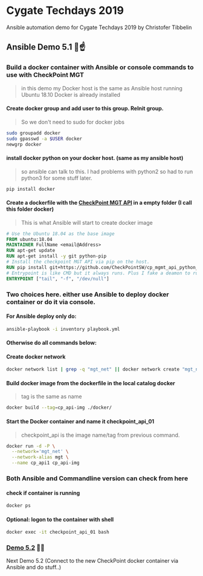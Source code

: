 # Cygate Techdays 2019
Ansible automation demo for Cygate Techdays 2019 by Christofer Tibbelin

## Ansible Demo 5.1 :whale::point_up:

### Build a docker container with Ansible or console commands to use with CheckPoint MGT

> in this demo my Docker host is the same as Ansible host running Ubuntu 18.10
> Docker is already installed

#### Create docker group and add user to this group. ReInit group.
> So we don't need to sudo for docker jobs
```sh
sudo groupadd docker
sudo gpasswd -a $USER docker
newgrp docker
```

#### install docker python on your docker host. (same as my ansible host)
> so ansible can talk to this. I had problems with python2 so had to run python3 for some stuff later.
```sh
pip install docker
```

#### Create a dockerfile with the [CheckPoint MGT API](https://github.com/CheckPointSW/cp_mgmt_api_python_sdk) in a empty folder (I call this folder docker)
> This is what Ansible will start to create docker image
```dockerfile
# Use the Ubuntu 18.04 as the base image
FROM ubuntu:18.04
MAINTAINER FullName <email@Address>
RUN apt-get update
RUN apt-get install -y git python-pip
# Install the checkpoint MGT API via pip on the host.
RUN pip install git+https://github.com/CheckPointSW/cp_mgmt_api_python_sdk
# Entrypoint is like CMD but it always runs. Plus I fake a deamon to run always.
ENTRYPOINT ["tail", "-f", "/dev/null"]
```

### Two choices here. either use Ansible to deploy docker container or do it via console.
#### For Ansible deploy only do:
```sh
ansible-playbook -i inventory playbook.yml
```

#### Otherwise do all commands below:
#### Create docker network
```sh
docker network list | grep -q "mgt_net" || docker network create "mgt_net"
```

#### Build docker image from the dockerfile in the local catalog docker
> tag is the same as name
```sh
docker build --tag=cp_api-img ./docker/
```

#### Start the Docker container and name it checkpoint_api_01
> checkpoint_api is the image name/tag from previous command.
```sh
docker run -d -P \
  --network='mgt_net' \
  --network-alias mgt \
  --name cp_api1 cp_api-img
```

### Both Ansible and Commandline version can check from here
#### check if container is running
```sh
docker ps
```

#### Optional: logon to the container with shell
```sh
docker exec -it checkpoint_api_01 bash
```

### [Demo 5.2](../demo5_2/) :whale::metal:
Next Demo 5.2 (Connect to the new CheckPoint docker container via Ansible and do stuff..)
